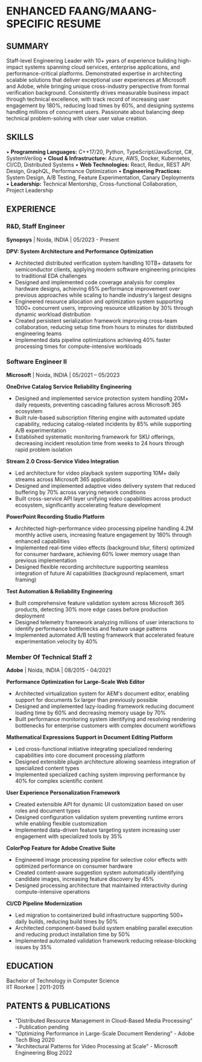 # ENHANCED FAANG/MAANG-SPECIFIC RESUME

## SUMMARY
Staff-level Engineering Leader with 10+ years of experience building high-impact systems spanning cloud services, enterprise applications, and performance-critical platforms. Demonstrated expertise in architecting scalable solutions that deliver exceptional user experiences at Microsoft and Adobe, while bringing unique cross-industry perspective from formal verification background. Consistently drives measurable business impact through technical excellence, with track record of increasing user engagement by 180%, reducing load times by 60%, and designing systems handling millions of concurrent users. Passionate about balancing deep technical problem-solving with clear user value creation.

## SKILLS
• **Programming Languages:** C++17/20, Python, TypeScript/JavaScript, C#, SystemVerilog
• **Cloud & Infrastructure:** Azure, AWS, Docker, Kubernetes, CI/CD, Distributed Systems
• **Web Technologies:** React, Redux, REST API Design, GraphQL, Performance Optimization
• **Engineering Practices:** System Design, A/B Testing, Feature Experimentation, Canary Deployments
• **Leadership:** Technical Mentorship, Cross-functional Collaboration, Project Leadership

## EXPERIENCE

### R&D, Staff Engineer
**Synopsys** | Noida, INDIA | 05/2023 - Present

**DPV: System Architecture and Performance Optimization**
* Architected distributed verification system handling 10TB+ datasets for semiconductor clients, applying modern software engineering principles to traditional EDA challenges
* Designed and implemented code coverage analysis for complex hardware designs, achieving 65% performance improvement over previous approaches while scaling to handle industry's largest designs
* Engineered resource allocation and optimization system supporting 1000+ concurrent users, improving resource utilization by 30% through dynamic workload distribution
* Created persistent serialization framework improving cross-team collaboration, reducing setup time from hours to minutes for distributed engineering teams
* Implemented data pipeline optimizations achieving 40% faster processing times for compute-intensive workloads

### Software Engineer II
**Microsoft** | Noida, INDIA | 05/2021 – 05/2023

**OneDrive Catalog Service Reliability Engineering**
* Designed and implemented service protection system handling 20M+ daily requests, preventing cascading failures across Microsoft 365 ecosystem
* Built rule-based subscription filtering engine with automated update capability, reducing catalog-related incidents by 85% while supporting A/B experimentation
* Established systematic monitoring framework for SKU offerings, decreasing incident resolution time from weeks to 24 hours through rapid problem isolation

**Stream 2.0 Cross-Service Video Integration**
* Led architecture for video playback system supporting 10M+ daily streams across Microsoft 365 applications
* Designed and implemented adaptive video delivery system that reduced buffering by 70% across varying network conditions
* Built cross-service API layer unifying video capabilities across product ecosystem, significantly accelerating feature development

**PowerPoint Recording Studio Platform**
* Architected high-performance video processing pipeline handling 4.2M monthly active users, increasing feature engagement by 180% through enhanced capabilities
* Implemented real-time video effects (background blur, filters) optimized for consumer hardware, achieving 60% lower memory usage than previous implementation
* Designed flexible recording architecture supporting seamless integration of future AI capabilities (background replacement, smart framing)

**Test Automation & Reliability Engineering**
* Built comprehensive feature validation system across Microsoft 365 products, detecting 30% more edge cases before production deployment
* Designed telemetry framework analyzing millions of user interactions to identify performance bottlenecks and feature usage patterns
* Implemented automated A/B testing framework that accelerated feature experimentation velocity by 40%

### Member Of Technical Staff 2
**Adobe** | Noida, INDIA | 08/2015 - 04/2021

**Performance Optimization for Large-Scale Web Editor**
* Architected virtualization system for AEM's document editor, enabling support for documents 5x larger than previously possible
* Designed and implemented lazy-loading framework reducing document loading time by 60% and decreasing memory usage by 70%
* Built performance monitoring system identifying and resolving rendering bottlenecks for enterprise customers with complex document workflows

**Mathematical Expressions Support in Document Editing Platform**
* Led cross-functional initiative integrating specialized rendering capabilities into core document processing platform
* Designed extensible plugin architecture allowing seamless integration of specialized content types
* Implemented specialized caching system improving performance by 40% for complex scientific content

**User Experience Personalization Framework**
* Created extensible API for dynamic UI customization based on user roles and document types
* Designed configuration validation system preventing runtime errors while enabling flexible customization
* Implemented data-driven feature targeting system increasing user engagement with specialized tools by 35%

**ColorPop Feature for Adobe Creative Suite**
* Engineered image processing pipeline for selective color effects with optimized performance on consumer hardware
* Created content-aware suggestion system automatically identifying candidate images, increasing feature discovery by 45%
* Designed processing architecture that maintained interactivity during compute-intensive operations

**CI/CD Pipeline Modernization**
* Led migration to containerized build infrastructure supporting 500+ daily builds, reducing build times by 50%
* Architected component-based build system enabling parallel execution and reducing product installation time by 50%
* Implemented automated validation framework reducing release-blocking issues by 35%

## EDUCATION
Bachelor of Technology in Computer Science  
IIT Roorkee | 2011-2015

## PATENTS & PUBLICATIONS
* "Distributed Resource Management in Cloud-Based Media Processing" - Publication pending
* "Optimizing Performance in Large-Scale Document Rendering" - Adobe Tech Blog 2020
* "Architectural Patterns for Video Processing at Scale" - Microsoft Engineering Blog 2022
